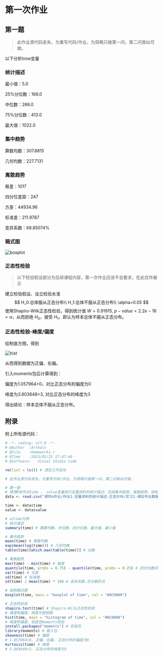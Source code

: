 # 第一次作业

## 第一题

> 此作业源代码丢失，为重写代码/作业，为简略只做第一问，第二问类似可做。

以下分析time变量



### 统计描述

最小值：5.0

25%分位数：166.0

中位数：266.0

75%分位数：413.0

最大值：1022.0



### 集中趋势

算数均数：307.8815

几何均数：227.7131



### 离散趋势

极差：1017

四分位差距：247

方差：44934.96

标准差：211.9787

变异系数：68.85074%



### 箱式图

![boxplot](/Users/zhuozhiyongde/Desktop/ZZYDE/Study/PKU/G2S1/卫生统计学/Health-Statistics-2022-PKUHSC/课件&作业/作业1-定量资料的统计描述-正态分布/Homework1.assets/boxplot.svg)

### 正态性检验

> 以下检验假设部分为后续课程内容，第一次作业应该不会要求，在此仅作展示

建立检验假设、设立检验水准
$$
H_0:总体服从正态分布\\
H_1:总体不服从正态分布\\
\alpha=0.05
$$
使用Shapiro-Wilk正态性检验，得到统计值 $W=0.91915,\ p-value< 2.2e-16 <\alpha$，从而拒绝 $H_0$，接受 $H_1$，即认为样本总体不服从正态分布。



### 正态性检验-峰度/偏度

绘制直方图，得到

![hist](/Users/zhuozhiyongde/Desktop/ZZYDE/Study/PKU/G2S1/卫生统计学/Health-Statistics-2022-PKUHSC/课件&作业/作业1-定量资料的统计描述-正态分布/Homework1.assets/hist.svg)

从而得到数据为正偏、右偏。

引入moments包后计算得到：

偏度为1.057964>0，对比正态分布的偏度为0

峰度为3.803648>3, 对比正态分布的峰度为3

得出结论：样本总体不服从正态分布。



## 附录

附上所有源代码：

```R
# -*- coding: utf-8 -*-
# @Author  :Arthals
# @File    :Homework1.r
# @Time    :2023/01/25 17:47:40
# @Software:   Visual Studio Code

rm(list = ls()) # 清空工作空间

# 此作业源代码丢失，为重写代码/作业，为简略只做第一问，第二问类似可做。

# 第一题
# 使用R软件对time 、 value变量进行定量资料的统计描述，包括集中趋势、离散趋势、绘制箱式图、正态性检验，将软件的统计分析界面整理到A4纸上
data <- read.csv("课件&作业/作业1-定量资料的统计描述-正态分布/实习1-课后作业数据.csv")

time <- data$time
value <- data$value

# 以time为例
# 统计描述
summary(time) # 算数均数、中位数、四分位数、最大值、最小值

# 集中趋势
mean(time) # 算数均数
exp(mean(log(time))) # 几何均数
table(time)[which.max(table(time))] # 众数

# 离散趋势
max(time) - min(time) # 极差
quantile(time, probs = 0.75) - quantile(time, probs = 0.25) # 四分位数间距
var(time) # 方差
sd(time) # 标准差
sd(time) / mean(time) * 100 # 变异系数,百分数形式

# 绘制箱式图
boxplot(time, main = "boxplot of time", col = "#8C0000")

# 正态性检验
shapiro.test(time) # Shapiro-Wilk正态性检验
# 峰度和偏度，用直方图观察
hist(time, main = "histogram of time", col = "#8C0000")
# 峰度和偏度，安装包moments检验
install.packages("moments") # 安装包
library(moments) # 载入包
skewness(time) # 偏度
# 1.057964>0, 正偏、右偏, 正态分布的偏度为0
kurtosis(time) # 峰度
# 3.803648>3, 正态分布的峰度为3

```

